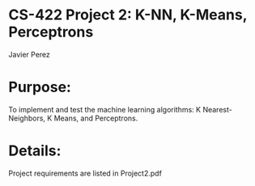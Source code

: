 # CS-422 Project 2: K-NN, K-Means, Perceptrons
Javier Perez
# Purpose:
To implement and test the machine learning algorithms: K Nearest-Neighbors, K Means, and Perceptrons.
# Details:
Project requirements are listed in Project2.pdf
